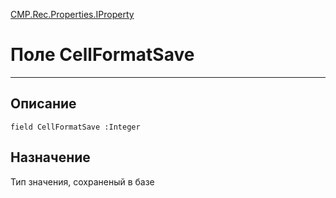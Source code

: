 ﻿---
Link: CMP.Rec.Properties.IProperty.@CellFormatSave
---

<!---  Навигация
[Имя проекта](#) :
-->
[CMP.Rec.Properties.IProperty](Default)

# Поле CellFormatSave
---

## Описание

    field CellFormatSave :Integer

<!--
## Аргументы{#Args}

### Аргумент1

Описание аргумента 1
-->

## Назначение

Тип значения, сохраненый в базе

<!--
## Пример

    CellFormatSave...
-->


